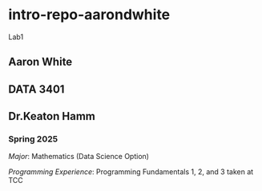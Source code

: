 # intro-repo-aarondwhite
Lab1

## Aaron White

## DATA 3401

## Dr.Keaton Hamm

### Spring 2025

*Major*: Mathematics (Data Science Option)

*Programming Experience*: Programming Fundamentals 1, 2, and 3 taken at TCC